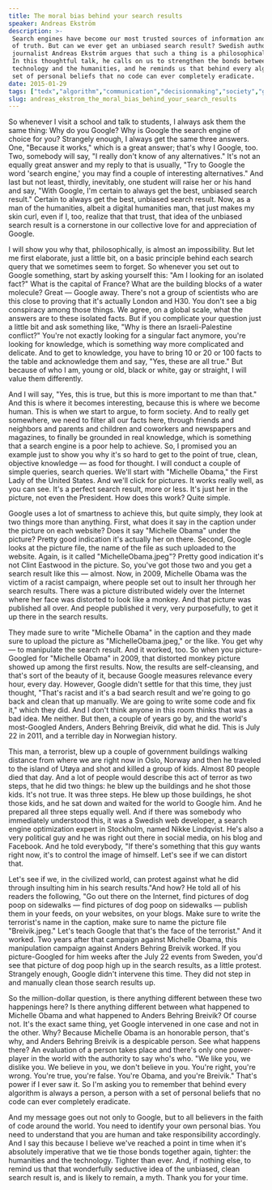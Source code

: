 ```yaml
---
title: The moral bias behind your search results
speaker: Andreas Ekström
description: >-
 Search engines have become our most trusted sources of information and arbiters
 of truth. But can we ever get an unbiased search result? Swedish author and
 journalist Andreas Ekström argues that such a thing is a philosophical impossibility.
 In this thoughtful talk, he calls on us to strengthen the bonds between
 technology and the humanities, and he reminds us that behind every algorithm is a
 set of personal beliefs that no code can ever completely eradicate.
date: 2015-01-29
tags: ["tedx","algorithm","communication","decisionmaking","society","google","internet","software","technology","web","computers"]
slug: andreas_ekstrom_the_moral_bias_behind_your_search_results
---
```


So whenever I visit a school and talk to students, I always ask them the same thing: Why
do you Google? Why is Google the search engine of choice for you? Strangely enough, I
always get the same three answers. One, "Because it works," which is a great answer;
that's why I Google, too. Two, somebody will say, "I really don't know of any
alternatives." It's not an equally great answer and my reply to that is usually, "Try to
Google the word 'search engine,' you may find a couple of interesting alternatives." And
last but not least, thirdly, inevitably, one student will raise her or his hand and say,
"With Google, I'm certain to always get the best, unbiased search result." Certain to
always get the best, unbiased search result. Now, as a man of the humanities, albeit a
digital humanities man, that just makes my skin curl, even if I, too, realize that that
trust, that idea of the unbiased search result is a cornerstone in our collective love for
and appreciation of Google.

I will show you why that, philosophically, is almost an impossibility. But let me first
elaborate, just a little bit, on a basic principle behind each search query that we
sometimes seem to forget. So whenever you set out to Google something, start by asking
yourself this: "Am I looking for an isolated fact?" What is the capital of France? What
are the building blocks of a water molecule? Great — Google away. There's not a group of
scientists who are this close to proving that it's actually London and H30. You don't see
a big conspiracy among those things. We agree, on a global scale, what the answers are to
these isolated facts. But if you complicate your question just a little bit and ask
something like, "Why is there an Israeli-Palestine conflict?" You're not exactly looking
for a singular fact anymore, you're looking for knowledge, which is something way more
complicated and delicate. And to get to knowledge, you have to bring 10 or 20 or 100 facts
to the table and acknowledge them and say, "Yes, these are all true." But because of who I
am, young or old, black or white, gay or straight, I will value them differently.

And I will say, "Yes, this is true, but this is more important to me than that." And this
is where it becomes interesting, because this is where we become human. This is when we
start to argue, to form society. And to really get somewhere, we need to filter all our
facts here, through friends and neighbors and parents and children and coworkers and
newspapers and magazines, to finally be grounded in real knowledge, which is something
that a search engine is a poor help to achieve. So, I promised you an example just to show
you why it's so hard to get to the point of true, clean, objective knowledge — as food for
thought. I will conduct a couple of simple queries, search queries. We'll start with
"Michelle Obama," the First Lady of the United States. And we'll click for pictures. It
works really well, as you can see. It's a perfect search result, more or less. It's just
her in the picture, not even the President. How does this work? Quite simple.

Google uses a lot of smartness to achieve this, but quite simply, they look at two things
more than anything. First, what does it say in the caption under the picture on each
website? Does it say "Michelle Obama" under the picture? Pretty good indication it's
actually her on there. Second, Google looks at the picture file, the name of the file as
such uploaded to the website. Again, is it called "MichelleObama.jpeg"? Pretty good
indication it's not Clint Eastwood in the picture. So, you've got those two and you get a
search result like this — almost. Now, in 2009, Michelle Obama was the victim of a racist
campaign, where people set out to insult her through her search results. There was a
picture distributed widely over the Internet where her face was distorted to look like a
monkey. And that picture was published all over. And people published it very, very
purposefully, to get it up there in the search results.

They made sure to write "Michelle Obama" in the caption and they made sure to upload the
picture as "MichelleObama.jpeg," or the like. You get why — to manipulate the search
result. And it worked, too. So when you picture-Googled for "Michelle Obama" in 2009, that
distorted monkey picture showed up among the first results. Now, the results are
self-cleansing, and that's sort of the beauty of it, because Google measures relevance
every hour, every day. However, Google didn't settle for that this time, they just
thought, "That's racist and it's a bad search result and we're going to go back and clean
that up manually. We are going to write some code and fix it," which they did. And I don't
think anyone in this room thinks that was a bad idea. Me neither. But then, a couple of
years go by, and the world's most-Googled Anders, Anders Behring Breivik, did what he did.
This is July 22 in 2011, and a terrible day in Norwegian history.

This man, a terrorist, blew up a couple of government buildings walking distance from
where we are right now in Oslo, Norway and then he traveled to the island of Utøya and
shot and killed a group of kids. Almost 80 people died that day. And a lot of people would
describe this act of terror as two steps, that he did two things: he blew up the buildings
and he shot those kids. It's not true. It was three steps. He blew up those buildings, he
shot those kids, and he sat down and waited for the world to Google him. And he prepared
all three steps equally well. And if there was somebody who immediately understood this, it
was a Swedish web developer, a search engine optimization expert in Stockholm, named Nikke
Lindqvist. He's also a very political guy and he was right out there in social media, on
his blog and Facebook. And he told everybody, "If there's something that this guy wants
right now, it's to control the image of himself. Let's see if we can distort
that.

Let's see if we, in the civilized world, can protest against what he did through insulting
him in his search results."And how? He told all of his readers the following, "Go out
there on the Internet, find pictures of dog poop on sidewalks — find pictures of dog poop
on sidewalks — publish them in your feeds, on your websites, on your blogs. Make sure to
write the terrorist's name in the caption, make sure to name the picture file
"Breivik.jpeg." Let's teach Google that that's the face of the terrorist." And it worked.
Two years after that campaign against Michelle Obama, this manipulation campaign against
Anders Behring Breivik worked. If you picture-Googled for him weeks after the July 22
events from Sweden, you'd see that picture of dog poop high up in the search results, as a
little protest. Strangely enough, Google didn't intervene this time. They did not step in
and manually clean those search results up.

So the million-dollar question, is there anything different between these two happenings
here? Is there anything different between what happened to Michelle Obama and what
happened to Anders Behring Breivik? Of course not. It's the exact same thing, yet Google
intervened in one case and not in the other. Why? Because Michelle Obama is an honorable
person, that's why, and Anders Behring Breivik is a despicable person. See what happens
there? An evaluation of a person takes place and there's only one power-player in the
world with the authority to say who's who. "We like you, we dislike you. We believe in
you, we don't believe in you. You're right, you're wrong. You're true, you're false.
You're Obama, and you're Breivik." That's power if I ever saw it. So I'm asking you to
remember that behind every algorithm is always a person, a person with a set of personal
beliefs that no code can ever completely eradicate.

And my message goes out not only to Google, but to all believers in the faith of code
around the world. You need to identify your own personal bias. You need to understand that
you are human and take responsibility accordingly. And I say this because I believe we've
reached a point in time when it's absolutely imperative that we tie those bonds together
again, tighter: the humanities and the technology. Tighter than ever. And, if nothing
else, to remind us that that wonderfully seductive idea of the unbiased, clean search
result is, and is likely to remain, a myth. Thank you for your time.

<!--
ad_duration=3.33
comment_count=67
event="TEDxOslo"
external_start_time=0
has_talk_citation=0
intro_duration=11.82
is_subtitle_required="False"
is_talk_featured="True"
language="en"
language_swap="False"
native_language="en"
number_of_related_talks=6
number_of_speakers=1
number_of_subtitled_videos=33
number_of_tags=11
number_of_talk_download_languages=33
number_of_talk_more_resources=2
number_of_talk_recommendations=0
number_of_talks_take_actions=0
post_ad_duration=0.83
published_timestamp="2015-11-10 16:35:42"
recording_date="2015-01-29"
speaker_description="Author and journalist"
speaker_is_published=1
speaker_name="Andreas Ekström"
talk_name="The moral bias behind your search results"
talks_tags=["tedx","algorithm","communication","decisionmaking","society","google","internet","software","technology","web","computers"]
talks_take_action=[]
url_audio="https://download.ted.com/talks/AndreasEkstrom_2015X.mp3?apikey=acme-roadrunner"
url_photo_speaker="https://pe.tedcdn.com/images/ted/63ec78203eb0062969c3456a0381458b3eb21bfb_254x191.jpg"
url_photo_talk="https://s3.amazonaws.com/talkstar-photos/uploads/9623a66e-9c4c-4e80-bae5-fac3ccec96f3/AndreasEkstrom_2015X-embed.jpg"
url_webpage="https://www.ted.com/talks/andreas_ekstrom_the_moral_bias_behind_your_search_results"
video_type_name="TEDx Talk"
-->
